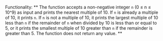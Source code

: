 Functionality: ** The function accepts a non-negative integer `n` (0 ≤ n ≤ 10^9) as input and prints the nearest multiple of 10. If `n` is already a multiple of 10, it prints `n`. If `n` is not a multiple of 10, it prints the largest multiple of 10 less than `n` if the remainder of `n` when divided by 10 is less than or equal to 5, or it prints the smallest multiple of 10 greater than `n` if the remainder is greater than 5. The function does not return any value. **